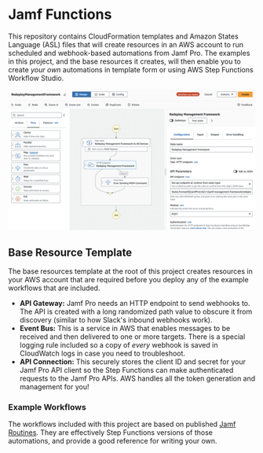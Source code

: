 # Jamf Functions

This repository contains CloudFormation templates and Amazon States Language (ASL) files that will create resources in an AWS account to run scheduled and webhook-based automations from Jamf Pro. The examples in this project, and the base resources it creates, will then enable you to create _your own_ automations in template form or using AWS Step Functions Workflow Studio.

![AWS Step Functions Workflow Studio](images/workflow-studio.png)

## Base Resource Template

The base resources template at the root of this project creates resources in your AWS account that are required before you deploy any of the example workflows that are included.

- **API Gateway:** Jamf Pro needs an HTTP endpoint to send webhooks to. The API is created with a long randomized path value to obscure it from discovery (similar to how Slack's inbound webhooks work).
- **Event Bus:** This is a service in AWS that enables messages to be received and then delivered to one or more targets. There is a special logging rule included so a copy of _every_ webhook is saved in CloudWatch logs in case you need to troubleshoot.
- **API Connection:** This securely stores the client ID and secret for your Jamf Pro API client so the Step Functions can make authenticated requests to the Jamf Pro APIs. AWS handles all the token generation and management for you!

### Example Workflows

The workflows included with this project are based on published [Jamf Routines](https://learn.jamf.com/en-US/bundle/jamf-routines-documentation/page/jamf_workflow_automation.html). They are effectively Step Functions versions of those automations, and provide a good reference for writing your own.